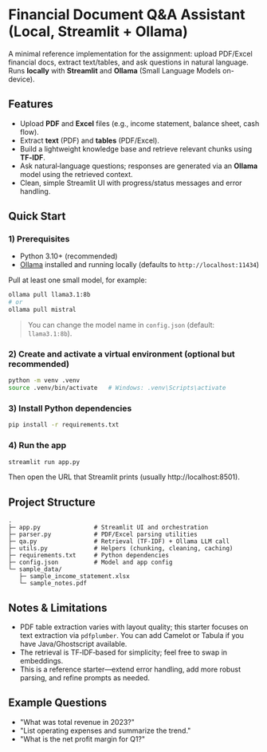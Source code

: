 
# Financial Document Q&A Assistant (Local, Streamlit + Ollama)

A minimal reference implementation for the assignment: upload PDF/Excel financial docs, extract text/tables, and ask questions in natural language.  
Runs **locally** with **Streamlit** and **Ollama** (Small Language Models on-device).

## Features
- Upload **PDF** and **Excel** files (e.g., income statement, balance sheet, cash flow).
- Extract **text** (PDF) and **tables** (PDF/Excel).
- Build a lightweight knowledge base and retrieve relevant chunks using **TF‑IDF**.
- Ask natural‑language questions; responses are generated via an **Ollama** model using the retrieved context.
- Clean, simple Streamlit UI with progress/status messages and error handling.

## Quick Start

### 1) Prerequisites
- Python 3.10+ (recommended)
- [Ollama](https://ollama.com) installed and running locally (defaults to `http://localhost:11434`)

Pull at least one small model, for example:
```bash
ollama pull llama3.1:8b
# or
ollama pull mistral
```
> You can change the model name in `config.json` (default: `llama3.1:8b`).

### 2) Create and activate a virtual environment (optional but recommended)
```bash
python -m venv .venv
source .venv/bin/activate   # Windows: .venv\Scripts\activate
```

### 3) Install Python dependencies
```bash
pip install -r requirements.txt
```

### 4) Run the app
```bash
streamlit run app.py
```
Then open the URL that Streamlit prints (usually http://localhost:8501).

## Project Structure
```
.
├─ app.py               # Streamlit UI and orchestration
├─ parser.py            # PDF/Excel parsing utilities
├─ qa.py                # Retrieval (TF-IDF) + Ollama LLM call
├─ utils.py             # Helpers (chunking, cleaning, caching)
├─ requirements.txt     # Python dependencies
├─ config.json          # Model and app config
└─ sample_data/
   ├─ sample_income_statement.xlsx
   └─ sample_notes.pdf
```

## Notes & Limitations
- PDF table extraction varies with layout quality; this starter focuses on text extraction via `pdfplumber`. You can add Camelot or Tabula if you have Java/Ghostscript available.
- The retrieval is TF‑IDF‑based for simplicity; feel free to swap in embeddings.
- This is a reference starter—extend error handling, add more robust parsing, and refine prompts as needed.

## Example Questions
- "What was total revenue in 2023?"
- "List operating expenses and summarize the trend."
- "What is the net profit margin for Q1?"
